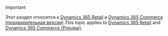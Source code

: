 > [!IMPORTANT]
> <span data-ttu-id="2263d-101">Этот раздел относится к [Dynamics 365 Retail](../index.md) и [Dynamics 365 Commerce (предварительная версия)](../../commerce/index.md).</span><span class="sxs-lookup"><span data-stu-id="2263d-101">This topic applies to [Dynamics 365 Retail](../index.md) and [Dynamics 365 Commerce (Preview)](../../commerce/index.md).</span></span>
